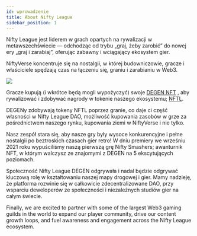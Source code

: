 ```yaml
---
id: wprowadzenie
title: About Nifty League
sidebar_position: 1
---
```


Nifty League jest liderem w grach opartych na rywalizacji w metawszechświecie — odchodząc od trybu „graj, żeby zarobić” do nowej ery „graj i zarabiaj”, oferując zabawny i wciągający ekosystem gier.

NiftyVerse koncentruje się na nostalgii, w której budowniczowie, gracze i właściciele spędzają czas na łączeniu się, graniu i zarabianiu w Web3.

![](/img/story.gif)

Gracze kupują (i wkrótce będą mogli wypożyczyć) swoje [DEGEN NFT](https://opensea.io/collection/niftydegen) , aby rywalizować i zdobywać nagrody w tokenie naszego ekosystemu; [NFTL](https://www.coingecko.com/en/coins/nifty-league).

DEGENy zdobywają tokeny NFTL poprzez granie, co daje ci część własności w Nifty League DAO, możliwość kupowania zasobów w grze za pośrednictwem naszego rynku, kupowania ziemi w NiftyVerse i nie tylko.

Nasz zespół stara się, aby nasze gry były wysoce konkurencyjne i pełne nostalgii po beztroskich czasach gier retro! W dniu premiery we wrześniu 2021 roku wypuściliśmy naszą pierwszą grę Nifty Smashers; awanturnik NFT, w którym walczysz ze znajomymi z DEGEN na 5 ekscytujących poziomach.

Społeczność Nifty League DEGEN odgrywała i nadal będzie odgrywać kluczową rolę w kształtowaniu naszej mapy drogowej i gier. Mamy nadzieję, że platforma rozwinie się w całkowicie zdecentralizowane DAO, przy wsparciu deweloperów ze społeczności i niezależnych studiów gier na całym świecie.

Finally, we are excited to partner with some of the largest Web3 gaming guilds in the world to expand our player community, drive our content growth loops, and fuel awareness and engagement across the Nifty League ecosystem.
